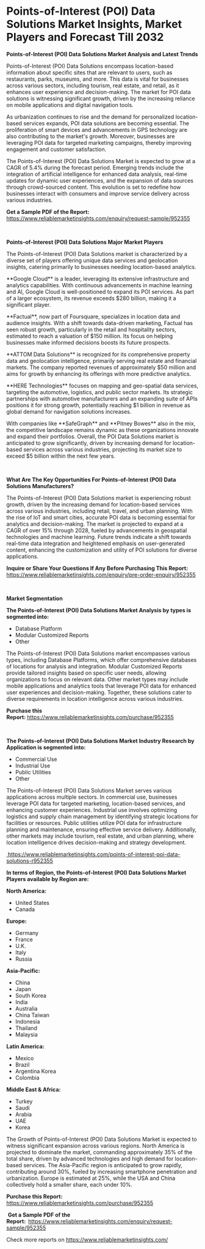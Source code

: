 <p><h1>Points-of-Interest (POI) Data Solutions Market Insights, Market Players and Forecast Till 2032</h1></p><p><strong>Points-of-Interest (POI) Data Solutions Market Analysis and Latest Trends</strong></p>
<p><p>Points-of-Interest (POI) Data Solutions encompass location-based information about specific sites that are relevant to users, such as restaurants, parks, museums, and more. This data is vital for businesses across various sectors, including tourism, real estate, and retail, as it enhances user experience and decision-making. The market for POI data solutions is witnessing significant growth, driven by the increasing reliance on mobile applications and digital navigation tools.</p><p>As urbanization continues to rise and the demand for personalized location-based services expands, POI data solutions are becoming essential. The proliferation of smart devices and advancements in GPS technology are also contributing to the market's growth. Moreover, businesses are leveraging POI data for targeted marketing campaigns, thereby improving engagement and customer satisfaction.</p><p>The Points-of-Interest (POI) Data Solutions Market is expected to grow at a CAGR of 5.4% during the forecast period. Emerging trends include the integration of artificial intelligence for enhanced data analysis, real-time updates for dynamic user experiences, and the expansion of data sources through crowd-sourced content. This evolution is set to redefine how businesses interact with consumers and improve service delivery across various industries.</p></p>
<p><strong>Get a Sample PDF of the Report:&nbsp;</strong> <a href="https://www.reliablemarketinsights.com/enquiry/request-sample/952355?utm_campaign=2209&utm_medium=2&utm_source=Github&utm_content=ia&utm_term=10032025&utm_id=points-of-interest-poi-data-solutions">https://www.reliablemarketinsights.com/enquiry/request-sample/952355</a></p>
<p>&nbsp;</p>
<p><strong>Points-of-Interest (POI) Data Solutions Major Market Players</strong></p>
<p><p>The Points-of-Interest (POI) Data Solutions market is characterized by a diverse set of players offering unique data services and geolocation insights, catering primarily to businesses needing location-based analytics.</p><p>**Google Cloud** is a leader, leveraging its extensive infrastructure and analytics capabilities. With continuous advancements in machine learning and AI, Google Cloud is well-positioned to expand its POI services. As part of a larger ecosystem, its revenue exceeds $280 billion, making it a significant player.</p><p>**Factual**, now part of Foursquare, specializes in location data and audience insights. With a shift towards data-driven marketing, Factual has seen robust growth, particularly in the retail and hospitality sectors, estimated to reach a valuation of $150 million. Its focus on helping businesses make informed decisions boosts its future prospects.</p><p>**ATTOM Data Solutions** is recognized for its comprehensive property data and geolocation intelligence, primarily serving real estate and financial markets. The company reported revenues of approximately $50 million and aims for growth by enhancing its offerings with more predictive analytics.</p><p>**HERE Technologies** focuses on mapping and geo-spatial data services, targeting the automotive, logistics, and public sector markets. Its strategic partnerships with automotive manufacturers and an expanding suite of APIs positions it for strong growth, potentially reaching $1 billion in revenue as global demand for navigation solutions increases.</p><p>With companies like **SafeGraph** and **Pitney Bowes** also in the mix, the competitive landscape remains dynamic as these organizations innovate and expand their portfolios. Overall, the POI Data Solutions market is anticipated to grow significantly, driven by increasing demand for location-based services across various industries, projecting its market size to exceed $5 billion within the next few years.</p></p>
<p>&nbsp;</p>
<p><strong>What Are The Key Opportunities For Points-of-Interest (POI) Data Solutions Manufacturers?</strong></p>
<p><p>The Points-of-Interest (POI) Data Solutions market is experiencing robust growth, driven by the increasing demand for location-based services across various industries, including retail, travel, and urban planning. With the rise of IoT and smart cities, accurate POI data is becoming essential for analytics and decision-making. The market is projected to expand at a CAGR of over 15% through 2028, fueled by advancements in geospatial technologies and machine learning. Future trends indicate a shift towards real-time data integration and heightened emphasis on user-generated content, enhancing the customization and utility of POI solutions for diverse applications.</p></p>
<p><strong>Inquire or Share Your Questions If Any Before Purchasing This Report:</strong> <a href="https://www.reliablemarketinsights.com/enquiry/pre-order-enquiry/952355?utm_campaign=2209&utm_medium=2&utm_source=Github&utm_content=ia&utm_term=10032025&utm_id=points-of-interest-poi-data-solutions">https://www.reliablemarketinsights.com/enquiry/pre-order-enquiry/952355</a></p>
<p>&nbsp;</p>
<p><strong>Market Segmentation</strong></p>
<p><strong>The Points-of-Interest (POI) Data Solutions Market Analysis by types is segmented into:</strong></p>
<p><ul><li>Database Platform</li><li>Modular Customized Reports</li><li>Other</li></ul></p>
<p><p>The Points-of-Interest (POI) Data Solutions market encompasses various types, including Database Platforms, which offer comprehensive databases of locations for analysis and integration. Modular Customized Reports provide tailored insights based on specific user needs, allowing organizations to focus on relevant data. Other market types may include mobile applications and analytics tools that leverage POI data for enhanced user experiences and decision-making. Together, these solutions cater to diverse requirements in location intelligence across various industries.</p></p>
<p><strong>Purchase this Report:&nbsp;</strong><a href="https://www.reliablemarketinsights.com/purchase/952355?utm_campaign=2209&utm_medium=2&utm_source=Github&utm_content=ia&utm_term=10032025&utm_id=points-of-interest-poi-data-solutions">https://www.reliablemarketinsights.com/purchase/952355</a></p>
<p>&nbsp;</p>
<p><strong>The Points-of-Interest (POI) Data Solutions Market Industry Research by Application is segmented into:</strong></p>
<p><ul><li>Commercial Use</li><li>Industrial Use</li><li>Public Utilities</li><li>Other</li></ul></p>
<p><p>The Points-of-Interest (POI) Data Solutions Market serves various applications across multiple sectors. In commercial use, businesses leverage POI data for targeted marketing, location-based services, and enhancing customer experiences. Industrial use involves optimizing logistics and supply chain management by identifying strategic locations for facilities or resources. Public utilities utilize POI data for infrastructure planning and maintenance, ensuring effective service delivery. Additionally, other markets may include tourism, real estate, and urban planning, where location intelligence drives decision-making and strategy development.</p></p>
<p><a href="https://www.reliablemarketinsights.com/points-of-interest-poi-data-solutions-r952355?utm_campaign=2209&utm_medium=2&utm_source=Github&utm_content=ia&utm_term=10032025&utm_id=points-of-interest-poi-data-solutions">&nbsp;https://www.reliablemarketinsights.com/points-of-interest-poi-data-solutions-r952355</a></p>
<p><strong>In terms of Region, the Points-of-Interest (POI) Data Solutions Market Players available by Region are:</strong></p>
<p>
    <p> <strong> North America: </strong>
        <ul>
            <li>United States</li>
            <li>Canada</li>
        </ul>
        </p> 
    <p> <strong> Europe: </strong>
        <ul>
            <li>Germany</li>
            <li>France</li>
            <li>U.K.</li>
            <li>Italy</li>
            <li>Russia</li>
        </ul>
        </p> 
    <p> <strong> Asia-Pacific: </strong>
        <ul>
            <li>China</li>
            <li>Japan</li>
            <li>South Korea</li>
            <li>India</li>
            <li>Australia</li>
            <li>China Taiwan</li>
            <li>Indonesia</li>
            <li>Thailand</li>
            <li>Malaysia</li>
        </ul>
        </p> 
    <p> <strong> Latin America: </strong>
        <ul>
            <li>Mexico</li>
            <li>Brazil</li>
            <li>Argentina Korea</li>
            <li>Colombia</li>
        </ul>
        </p> 
    <p> <strong> Middle East & Africa: </strong>
        <ul>
            <li>Turkey</li>
            <li>Saudi</li>
            <li>Arabia</li>
            <li>UAE</li>
            <li>Korea</li>
        </ul>
    </p>
    </p>
<p><p>The Growth of Points-of-Interest (POI) Data Solutions Market is expected to witness significant expansion across various regions. North America is projected to dominate the market, commanding approximately 35% of the total share, driven by advanced technologies and high demand for location-based services. The Asia-Pacific region is anticipated to grow rapidly, contributing around 30%, fueled by increasing smartphone penetration and urbanization. Europe is estimated at 25%, while the USA and China collectively hold a smaller share, each under 10%.</p></p>
<p><strong>Purchase this Report: </strong><a href="https://www.reliablemarketinsights.com/purchase/952355?utm_campaign=2209&utm_medium=2&utm_source=Github&utm_content=ia&utm_term=10032025&utm_id=points-of-interest-poi-data-solutions">https://www.reliablemarketinsights.com/purchase/952355</a></p>
<p>&nbsp;<strong>Get a Sample PDF of the Report:&nbsp;&nbsp;</strong><a href="https://www.reliablemarketinsights.com/enquiry/request-sample/952355?utm_campaign=2209&utm_medium=2&utm_source=Github&utm_content=ia&utm_term=10032025&utm_id=points-of-interest-poi-data-solutions">https://www.reliablemarketinsights.com/enquiry/request-sample/952355</a></p>
<p><strong></strong></p>
<p>Check more reports on <a href="https://www.reliablemarketinsights.com/?utm_campaign=2209&utm_medium=2&utm_source=Github&utm_content=ia&utm_term=10032025&utm_id=points-of-interest-poi-data-solutions">https://www.reliablemarketinsights.com/</a></p>